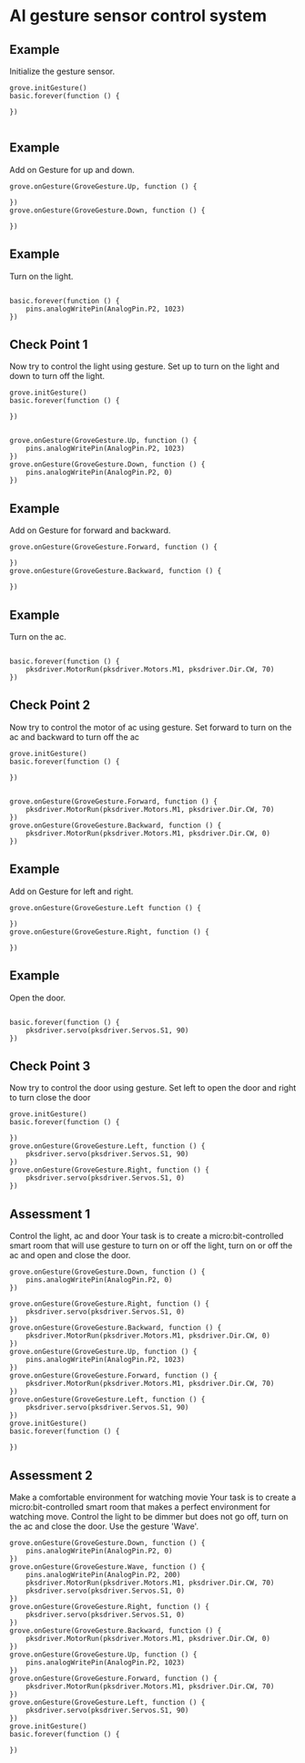 # AI gesture sensor control system

## Example

Initialize the gesture sensor.

``` block
grove.initGesture()
basic.forever(function () {
	
})


```

## Example

Add on Gesture for up and down.
    
``` block
grove.onGesture(GroveGesture.Up, function () {
    
})
grove.onGesture(GroveGesture.Down, function () {
    
})
```

## Example

Turn on the light.

``` block

basic.forever(function () {
	pins.analogWritePin(AnalogPin.P2, 1023)
})
```

## Check Point 1

Now try to control the light using gesture. 
Set up to turn on the light and down to turn off the light.

``` block
grove.initGesture()
basic.forever(function () {
	
})


grove.onGesture(GroveGesture.Up, function () {
    pins.analogWritePin(AnalogPin.P2, 1023)
})
grove.onGesture(GroveGesture.Down, function () {
    pins.analogWritePin(AnalogPin.P2, 0)
})
```

## Example

Add on Gesture for forward and backward.

``` block
grove.onGesture(GroveGesture.Forward, function () {
    
})
grove.onGesture(GroveGesture.Backward, function () {
    
})
```

## Example

Turn on the ac.

``` block

basic.forever(function () {
	pksdriver.MotorRun(pksdriver.Motors.M1, pksdriver.Dir.CW, 70)
})
```

## Check Point 2
Now try to control the motor of ac using gesture. 
Set forward to turn on the ac and backward to turn off the ac

``` block
grove.initGesture()
basic.forever(function () {
	
})


grove.onGesture(GroveGesture.Forward, function () {
    pksdriver.MotorRun(pksdriver.Motors.M1, pksdriver.Dir.CW, 70)
})
grove.onGesture(GroveGesture.Backward, function () {
    pksdriver.MotorRun(pksdriver.Motors.M1, pksdriver.Dir.CW, 0)
})
```


## Example

Add on Gesture for left and right.

``` block
grove.onGesture(GroveGesture.Left function () {
    
})
grove.onGesture(GroveGesture.Right, function () {
    
})
```

## Example

Open the door.

``` block

basic.forever(function () {
	pksdriver.servo(pksdriver.Servos.S1, 90)
})
```

## Check Point 3
Now try to control the door using gesture. 
Set left to open the door and right to turn close the door


``` block
grove.initGesture()
basic.forever(function () {
	
})
grove.onGesture(GroveGesture.Left, function () {
    pksdriver.servo(pksdriver.Servos.S1, 90)
})
grove.onGesture(GroveGesture.Right, function () {
    pksdriver.servo(pksdriver.Servos.S1, 0)
})
```
## Assessment 1
Control the light, ac and door
Your task is to create a micro:bit-controlled smart room  that will use gesture to 
turn on or off  the light, turn on or off the ac and open and close the door.

``` block
grove.onGesture(GroveGesture.Down, function () {
    pins.analogWritePin(AnalogPin.P2, 0)
})

grove.onGesture(GroveGesture.Right, function () {
    pksdriver.servo(pksdriver.Servos.S1, 0)
})
grove.onGesture(GroveGesture.Backward, function () {
    pksdriver.MotorRun(pksdriver.Motors.M1, pksdriver.Dir.CW, 0)
})
grove.onGesture(GroveGesture.Up, function () {
    pins.analogWritePin(AnalogPin.P2, 1023)
})
grove.onGesture(GroveGesture.Forward, function () {
    pksdriver.MotorRun(pksdriver.Motors.M1, pksdriver.Dir.CW, 70)
})
grove.onGesture(GroveGesture.Left, function () {
    pksdriver.servo(pksdriver.Servos.S1, 90)
})
grove.initGesture()
basic.forever(function () {
	
})
```

## Assessment 2

Make a comfortable environment for watching movie
Your task is to create a micro:bit-controlled smart room  that makes a perfect environment for watching move. 
Control the light to be dimmer but does not go off, turn on the ac and close the door. 
Use the gesture 'Wave'.

``` block
grove.onGesture(GroveGesture.Down, function () {
    pins.analogWritePin(AnalogPin.P2, 0)
})
grove.onGesture(GroveGesture.Wave, function () {
    pins.analogWritePin(AnalogPin.P2, 200)
    pksdriver.MotorRun(pksdriver.Motors.M1, pksdriver.Dir.CW, 70)
    pksdriver.servo(pksdriver.Servos.S1, 0)
})
grove.onGesture(GroveGesture.Right, function () {
    pksdriver.servo(pksdriver.Servos.S1, 0)
})
grove.onGesture(GroveGesture.Backward, function () {
    pksdriver.MotorRun(pksdriver.Motors.M1, pksdriver.Dir.CW, 0)
})
grove.onGesture(GroveGesture.Up, function () {
    pins.analogWritePin(AnalogPin.P2, 1023)
})
grove.onGesture(GroveGesture.Forward, function () {
    pksdriver.MotorRun(pksdriver.Motors.M1, pksdriver.Dir.CW, 70)
})
grove.onGesture(GroveGesture.Left, function () {
    pksdriver.servo(pksdriver.Servos.S1, 90)
})
grove.initGesture()
basic.forever(function () {
	
})

```


